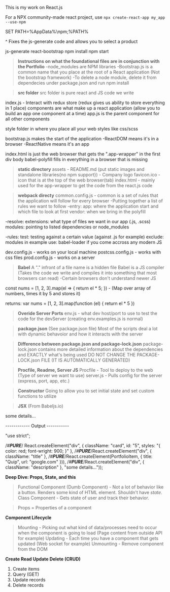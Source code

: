 This is my work on React.js

For a NPX community-made react project, use `npx create-react-app my_app --use-npm`

SET PATH=%AppData%\npm;%PATH%

^ Fixes the js-generate code and allows you to select a product

js-generate
react-bootstrap
npm install
npm start

> **Instructions on what the foundational files are in conjunction with the Portfolio**
> -node_modules are NPM libraries
> -Bootstrap.js is a common name that you place at the root of a React application (Not the bootstrap framework)
> -To delete a node module, delete it from dependecies under package.json and run npm install

> **src folder**
> src folder is pure react and JS code we write

index.js - Interact with redux store (redux gives us ability to store everything in 1 place)
components are what make up a react application (allow you to build an app one component at a time)
app.js is the parent component for all other components

style folder in where you place all your web styles like css/scss

bootstrap.js makes the start of the application
-ReactDOM means it's in a browser
-ReactNative means it's an app

index.html is just the web browser that gets the ".app-wrapper" in the first div body
babel-polyfill fills in everything in a browser that is missing

> **static directory**
> assets - README.md (put static images and standalone libraries{no npm support}) - Company logo
> favicon.ico - icon that is at the top of the web browser(tab)
> index.html - mainly used for the app-wrapper to get the code from the react.js code

> **webpack directy**
> common.config.js - common is a set of rules that the application will follow for every browser
> -Putting together a list of rules we want to follow
> -entry:
> app: where the application start and which file to look at first
> vendor: when we bring in the polyfill

-resolve:
extensions: what type of files we want in our app (.js, .scss)
modules: pointing to listed dependencies or node_modules

-rules:
test: testing against a certain value (against .js for example)
exclude: modules in example
use: babel-loader if you come accross any modern JS

dev.config.js - works on your local machine
postcss.config.js - works with css files
prod.config.js - works on a server

> **Babel**
> A "." infront of a file name is a hidden file
> Babel is a JS compiler (Takes the code we write and compiles it into something that most browsers can read)
> -Certain browsers don't understand newer JS

const nums = [1, 2, 3].map(el => {
return el \* 5;
}) - (Map over array of numbers, times it by 5 and stores it)

returns: var nums = [1, 2, 3].map(function (el) {
return el \* 5
})

> **Overide Server Ports**
> env.js - what dev host/port to use to test the code for the devServer (creating env.examples.js is normal)

> **package.json**
> (See package.json file)
> Most of the scripts deal a lot with dynamic behavoior and how it interacts with the server

> **Difference between package.json and package-lock.json**
> package-lock.json contains more detailed information about the dependencies and EXACTLY what's being used
> DO NOT CHANGE THE PACKAGE-LOCK.json FILE (IT IS AUTOMATICALLY GENERATED)

> **Procfile, Readme, Server JS**
> Procfile - Tool to deploy to the web (Type of server we want to use)
> server.js - Pulls config for the server (express, port, app, etc.)

> **Constructor**
> Going to allow you to set initial state and set custom functions to utilize

> **JSX**
> (From Babeljs.io)

<div className = "card" id = "5" styles = "{ color: red; font-wright: 900; }">
  <div className = "title">
<PortfolioItem title="Quip" url="google.com" />
  </div>
  
  <div className = "description">
    some details...
  </div>
</div>

------------ Output -----------

"use strict";

/_#**PURE**_/
React.createElement("div", {
className: "card",
id: "5",
styles: "{ color: red; font-wright: 900; }"
}, /_#**PURE**_/React.createElement("div", {
className: "title"
}, /_#**PURE**_/React.createElement(PortfolioItem, {
title: "Quip",
url: "google.com"
})), /_#**PURE**_/React.createElement("div", {
className: "description"
}, "some details..."));

**Deep Dive: Props, State, and this**

> Functional Component (Dumb Component) - Not a lot of behavior like a button. Renders some kind of HTML element. Shouldn't have _state_.
> Class Component - Gets state of user and track their behavior.

> Props = Properties of a component

**Component Lifecycle**

> Mounting - Picking out what kind of data/processes need to occur when the component is going to load (Page content from outside API for example)
> Updating - Each time you have a component that gets updated (Web socket for example)
> Unmounting - Remove component from the DOM

**Create Read Update Delete (CRUD)**

1. Create items
2. Query (GET)
3. Update records
4. Delete records
